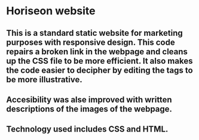 # Horiseon website

## This is a standard static website for marketing purposes with responsive design.  This code repairs a broken link in the webpage and cleans up the CSS file to be more efficient.  It also makes the code easier to decipher by editing the tags to be more illustrative.


## Accesibility was alse improved with written descriptions of the images of the webpage.


## Technology used includes CSS and HTML.